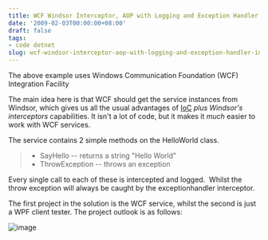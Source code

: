 ```yaml
---
title: WCF Windsor Interceptor, AOP with Logging and Exception Handler Interceptor
date: '2009-02-03T00:00:00+08:00'
draft: false
tags:
- code dotnet
slug: wcf-windsor-interceptor-aop-with-logging-and-exception-handler-interceptor
---
```


The above example uses Windows Communication Foundation (WCF) Integration Facility

The main idea here is that WCF should get the service instances from Windsor, which gives us all the usual advantages of [IoC](http://en.wikipedia.org/wiki/Inversion_of_control "http://en.wikipedia.org/wiki/Inversion_of_control") _plus Windsor's interceptors_ capabilities. It isn't a lot of code, but it makes it _much_ easier to work with WCF services.

The service contains 2 simple methods on the HelloWorld class.

> - SayHello -- returns a string "Hello World"   
> - ThrowException -- throws an exception

Every single call to each of these is intercepted and logged.  Whilst the throw exception will always be caught by the exceptionhandler interceptor.

The first project in the solution is the WCF service, whilst the second is just a WPF client tester. The project outlook is as follows:

![image](https://user-images.githubusercontent.com/662868/120915624-4900f580-c6d7-11eb-894f-27850d270539.png)
